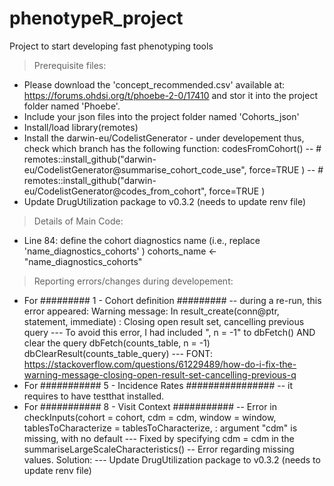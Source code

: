 # phenotypeR_project
Project to start developing fast phenotyping tools

> Prerequisite  files:
  - Please download the 'concept_recommended.csv' available at: https://forums.ohdsi.org/t/phoebe-2-0/17410 and stor it into the project folder named 'Phoebe'.
  - Include your json files into the project folder named 'Cohorts_json'
  - Install/load library(remotes)
  - Install the darwin-eu/CodelistGenerator - under developement thus, check which branch has the following function: codesFromCohort()
    -- # remotes::install_github("darwin-eu/CodelistGenerator@summarise_cohort_code_use", force=TRUE )
    -- # remotes::install_github("darwin-eu/CodelistGenerator@codes_from_cohort", force=TRUE )
  - Update DrugUtilization package to v0.3.2 (needs to update renv file)


> Details of Main Code:
  - Line 84: define the cohort diagnostics name (i.e., replace 'name_diagnostics_cohorts' ) 
    cohorts_name <- "name_diagnostics_cohorts"
  

> Reporting errors/changes during developement:
  - For ######### 1 - Cohort definition       ######### 
    -- during a re-run, this error appeared:
      Warning message: In result_create(conn@ptr, statement, immediate) : Closing open result set, cancelling previous query
    --- To avoid this error, I had included ", n = -1" to dbFetch() AND clear the query
      dbFetch(counts_table, n = -1)
      dbClearResult(counts_table_query)
    --- FONT: https://stackoverflow.com/questions/61229489/how-do-i-fix-the-warning-message-closing-open-result-set-cancelling-previous-q 
  - For ########### 5 - Incidence Rates ################ 
    -- it requires to have testthat installed. 
  - For ########### 8 - Visit Context  ###########
    -- Error in checkInputs(cohort = cohort, cdm = cdm, window = window, tablesToCharacterize = tablesToCharacterize,  : 
    argument "cdm" is missing, with no default
    --- Fixed by specifying cdm = cdm in the summariseLargeScaleCharacteristics()
    -- Error regarding missing values. Solution: 
    --- Update DrugUtilization package to v0.3.2 (needs to update renv file)

